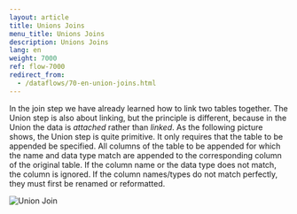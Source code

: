 ```yaml
---
layout: article
title: Unions Joins
menu_title: Unions Joins
description: Unions Joins
lang: en
weight: 7000
ref: flow-7000
redirect_from:
  - /dataflows/70-en-union-joins.html
---
```

In the join step we have already learned how to link two tables together. The Union step is also about linking, but the principle is different, because in the Union the data is *attached* rather than *linked*. As the following picture shows, the Union step is quite primitive. It only requires that the table to be appended be specified. All columns of the table to be appended for which the name and data type match are appended to the corresponding column of the original table. If the column name or the data type does not match, the column is ignored. If the column names/types do not match perfectly, they must first be renamed or reformatted.

![Union Join](/assets/images/dataflows/dataflows-union03.png)